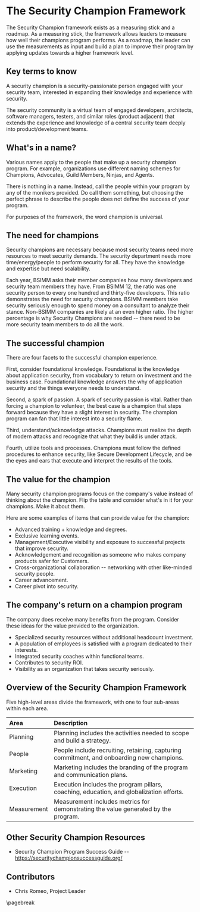 # The Security Champion Framework

The Security Champion framework exists as a measuring stick and a roadmap. As a measuring stick, the framework allows leaders to measure how well their champions program performs. As a roadmap, the leader can use the measurements as input and build a plan to improve their program by applying updates towards a higher framework level.

## Key terms to know

A security champion is a security-passionate person engaged with your security team, interested in expanding their knowledge and experience with security.

The security community is a virtual team of engaged developers, architects, software managers, testers, and similar roles (product adjacent) that extends the experience and knowledge of a central security team deeply into product/development teams.

## What's in a name?

Various names apply to the people that make up a security champion program. For example, organizations use different naming schemes for Champions, Advocates, Guild Members, Ninjas, and Agents.

There is nothing in a name. Instead, call the people within your program by any of the monikers provided. Do call them something, but choosing the perfect phrase to describe the people does not define the success of your program.

For purposes of the framework, the word champion is universal. 

## The need for champions

Security champions are necessary because most security teams need more resources to meet security demands. The security department needs more time/energy/people to perform security for all. They have the knowledge and expertise but need scalability.

Each year, BSIMM asks their member companies how many developers and security team members they have. From BSIMM 12, the ratio was one security person to every one hundred and thirty-five developers. This ratio demonstrates the need for security champions. BSIMM members take security seriously enough to spend money on a consultant to analyze their stance. Non-BSIMM companies are likely at an even higher ratio. The higher percentage is why Security Champions are needed -- there need to be more security team members to do all the work.

## The successful champion

There are four facets to the successful champion experience.

First, consider foundational knowledge. Foundational is the knowledge about application security, from vocabulary to return on investment and the business case. Foundational knowledge answers the why of application security and the things everyone needs to understand.

Second, a spark of passion. A spark of security passion is vital. Rather than forcing a champion to volunteer, the best case is a champion that steps forward because they have a slight interest in security. The champion program can fan that little interest into a security flame.

Third, understand/acknowledge attacks. Champions must realize the depth of modern attacks and recognize that what they build is under attack.

Fourth, utilize tools and processes. Champions must follow the defined procedures to enhance security, like Secure Development Lifecycle, and be the eyes and ears that execute and interpret the results of the tools.

## The value for the champion

Many security champion programs focus on the company's value instead of thinking about the champion. Flip the table and consider what's in it for your champions. Make it about them.

Here are some examples of items that can provide value for the champion:

* Advanced training + knowledge and degrees.
* Exclusive learning events.
* Management/Executive visibility and exposure to successful projects that improve security.
* Acknowledgement and recognition as someone who makes company products safer for Customers.
* Cross-organizational collaboration -- networking with other like-minded security people.
* Career advancement.
* Career pivot into security.

## The company's return on a champion program

The company does receive many benefits from the program. Consider these ideas for the value provided to the organization.

* Specialized security resources without additional headcount investment.
* A population of employees is satisfied with a program dedicated to their interests.
* Integrated security coaches within functional teams.
* Contributes to security ROI.
* Visibility as an organization that takes security seriously.

## Overview of the Security Champion Framework

Five high-level areas divide the framework, with one to four sub-areas within each area.

| Area | Description |
|:---|:---|
| Planning | Planning includes the activities needed to scope and build a strategy. |
| People | People include recruiting, retaining, capturing commitment, and onboarding new champions. |
| Marketing | Marketing includes the branding of the program and communication plans. |
| Execution | Execution includes the program pillars, coaching, education, and globalization efforts. |
| Measurement | Measurement includes metrics for demonstrating the value generated by the program. |

## Other Security Champion Resources

* Security Champion Program Success Guide -- https://securitychampionsuccessguide.org/

## Contributors

* Chris Romeo, Project Leader

\pagebreak